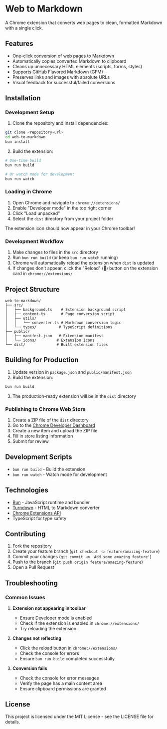 # Web to Markdown

A Chrome extension that converts web pages to clean, formatted Markdown with a single click.

## Features

- One-click conversion of web pages to Markdown
- Automatically copies converted Markdown to clipboard
- Cleans up unnecessary HTML elements (scripts, forms, styles)
- Supports GitHub Flavored Markdown (GFM)
- Preserves links and images with absolute URLs
- Visual feedback for successful/failed conversions

## Installation

### Development Setup

1. Clone the repository and install dependencies:

```bash
git clone <repository-url>
cd web-to-markdown
bun install
```

2. Build the extension:

```bash
# One-time build
bun run build

# Or watch mode for development
bun run watch
```

### Loading in Chrome

1. Open Chrome and navigate to `chrome://extensions/`
2. Enable "Developer mode" in the top right corner
3. Click "Load unpacked"
4. Select the `dist` directory from your project folder

The extension icon should now appear in your Chrome toolbar!

### Development Workflow

1. Make changes to files in the `src` directory
2. Run `bun run build` (or keep `bun run watch` running)
3. Chrome will automatically reload the extension when `dist` is updated
4. If changes don't appear, click the "Reload" (🔄) button on the extension card in `chrome://extensions/`

## Project Structure

```
web-to-markdown/
├── src/
│   ├── background.ts    # Extension background script
│   ├── content.ts       # Page conversion script
│   ├── utils/
│   │   └── converter.ts # Markdown conversion logic
│   └── types/          # TypeScript definitions
├── public/
│   ├── manifest.json   # Extension manifest
│   └── icons/         # Extension icons
└── dist/              # Built extension files
```

## Building for Production

1. Update version in `package.json` and `public/manifest.json`
2. Build the extension:
```bash
bun run build
```
3. The production-ready extension will be in the `dist` directory

### Publishing to Chrome Web Store

1. Create a ZIP file of the `dist` directory
2. Go to the [Chrome Developer Dashboard](https://chrome.google.com/webstore/devconsole)
3. Create a new item and upload the ZIP file
4. Fill in store listing information
5. Submit for review

## Development Scripts

- `bun run build` - Build the extension
- `bun run watch` - Watch mode for development

## Technologies

- [Bun](https://bun.sh) - JavaScript runtime and bundler
- [Turndown](https://github.com/mixmark-io/turndown) - HTML to Markdown converter
- [Chrome Extensions API](https://developer.chrome.com/docs/extensions/reference/)
- TypeScript for type safety

## Contributing

1. Fork the repository
2. Create your feature branch (`git checkout -b feature/amazing-feature`)
3. Commit your changes (`git commit -m 'Add some amazing feature'`)
4. Push to the branch (`git push origin feature/amazing-feature`)
5. Open a Pull Request

## Troubleshooting

### Common Issues

1. **Extension not appearing in toolbar**
   - Ensure Developer mode is enabled
   - Check if the extension is enabled in `chrome://extensions/`
   - Try reloading the extension

2. **Changes not reflecting**
   - Click the reload button in `chrome://extensions/`
   - Check the console for errors
   - Ensure `bun run build` completed successfully

3. **Conversion fails**
   - Check the console for error messages
   - Verify the page has a main content area
   - Ensure clipboard permissions are granted

## License

This project is licensed under the MIT License - see the LICENSE file for details.

